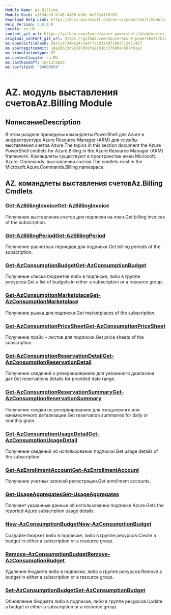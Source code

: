 ```yaml
---
Module Name: Az.Billing
Module Guid: a1f34ce9-bf46-4180-b36c-be232a1f8f63
Download Help Link: https://docs.microsoft.com/en-us/powershell/module/az.billing
Help Version: 2.0.0.0
Locale: en-US
content_git_url: https://github.com/Azure/azure-powershell/blob/master/src/Billing/Billing/help/Az.Billing.md
original_content_git_url: https://github.com/Azure/azure-powershell/blob/master/src/Billing/Billing/help/Az.Billing.md
ms.openlocfilehash: 563c14724ee24c144ffac8324071b02712471457
ms.sourcegitcommit: 1de2b6c3c99197958fa2101bc37680e7507f91ac
ms.translationtype: MT
ms.contentlocale: ru-RU
ms.lasthandoff: 10/13/2020
ms.locfileid: "94080054"
---
```

# <span data-ttu-id="de86e-101">AZ. модуль выставления счетов</span><span class="sxs-lookup"><span data-stu-id="de86e-101">Az.Billing Module</span></span>
## <span data-ttu-id="de86e-102">Nописание</span><span class="sxs-lookup"><span data-stu-id="de86e-102">Description</span></span>
<span data-ttu-id="de86e-103">В этом разделе приведены командлеты PowerShell для Azure в инфраструктуре Azure Resource Manager (ARM) для службы выставления счетов Azure.</span><span class="sxs-lookup"><span data-stu-id="de86e-103">The topics in this section document the Azure PowerShell cmdlets for Azure Billing in the Azure Resource Manager (ARM) framework.</span></span> <span data-ttu-id="de86e-104">Командлеты существуют в пространстве имен Microsoft. Azure. Commands. выставления счетов.</span><span class="sxs-lookup"><span data-stu-id="de86e-104">The cmdlets exist in the Microsoft.Azure.Commands.Billing namespace.</span></span>

## <span data-ttu-id="de86e-105">AZ. командлеты выставления счетов</span><span class="sxs-lookup"><span data-stu-id="de86e-105">Az.Billing Cmdlets</span></span>
### [<span data-ttu-id="de86e-106">Get-AzBillingInvoice</span><span class="sxs-lookup"><span data-stu-id="de86e-106">Get-AzBillingInvoice</span></span>](Get-AzBillingInvoice.md)
<span data-ttu-id="de86e-107">Получение выставления счетов для подписки на план.</span><span class="sxs-lookup"><span data-stu-id="de86e-107">Get billing invoices of the subscription.</span></span>

### [<span data-ttu-id="de86e-108">Get-AzBillingPeriod</span><span class="sxs-lookup"><span data-stu-id="de86e-108">Get-AzBillingPeriod</span></span>](Get-AzBillingPeriod.md)
<span data-ttu-id="de86e-109">Получение расчетных периодов для подписки.</span><span class="sxs-lookup"><span data-stu-id="de86e-109">Get billing periods of the subscription.</span></span>

### [<span data-ttu-id="de86e-110">Get-AzConsumptionBudget</span><span class="sxs-lookup"><span data-stu-id="de86e-110">Get-AzConsumptionBudget</span></span>](Get-AzConsumptionBudget.md)
<span data-ttu-id="de86e-111">Получение списка бюджетов либо в подписке, либо в группе ресурсов.</span><span class="sxs-lookup"><span data-stu-id="de86e-111">Get a list of budgets in either a subscription or a resource group.</span></span>

### [<span data-ttu-id="de86e-112">Get-AzConsumptionMarketplace</span><span class="sxs-lookup"><span data-stu-id="de86e-112">Get-AzConsumptionMarketplace</span></span>](Get-AzConsumptionMarketplace.md)
<span data-ttu-id="de86e-113">Получение рынка для подписки.</span><span class="sxs-lookup"><span data-stu-id="de86e-113">Get marketplaces of the subscription.</span></span>

### [<span data-ttu-id="de86e-114">Get-AzConsumptionPriceSheet</span><span class="sxs-lookup"><span data-stu-id="de86e-114">Get-AzConsumptionPriceSheet</span></span>](Get-AzConsumptionPriceSheet.md)
<span data-ttu-id="de86e-115">Получение прайс – листов для подписки.</span><span class="sxs-lookup"><span data-stu-id="de86e-115">Get price sheets of the subscription.</span></span>

### [<span data-ttu-id="de86e-116">Get-AzConsumptionReservationDetail</span><span class="sxs-lookup"><span data-stu-id="de86e-116">Get-AzConsumptionReservationDetail</span></span>](Get-AzConsumptionReservationDetail.md)
<span data-ttu-id="de86e-117">Получение сведений о резервированиях для указанного диапазона дат.</span><span class="sxs-lookup"><span data-stu-id="de86e-117">Get reservations details for provided date range.</span></span>

### [<span data-ttu-id="de86e-118">Get-AzConsumptionReservationSummary</span><span class="sxs-lookup"><span data-stu-id="de86e-118">Get-AzConsumptionReservationSummary</span></span>](Get-AzConsumptionReservationSummary.md)
<span data-ttu-id="de86e-119">Получение сводки по резервированию для ежедневного или ежемесячного детализации.</span><span class="sxs-lookup"><span data-stu-id="de86e-119">Get reservation summaries for daily or monthly grain.</span></span>

### [<span data-ttu-id="de86e-120">Get-AzConsumptionUsageDetail</span><span class="sxs-lookup"><span data-stu-id="de86e-120">Get-AzConsumptionUsageDetail</span></span>](Get-AzConsumptionUsageDetail.md)
<span data-ttu-id="de86e-121">Получение сведений об использовании подписки.</span><span class="sxs-lookup"><span data-stu-id="de86e-121">Get usage details of the subscription.</span></span>

### [<span data-ttu-id="de86e-122">Get-AzEnrollmentAccount</span><span class="sxs-lookup"><span data-stu-id="de86e-122">Get-AzEnrollmentAccount</span></span>](Get-AzEnrollmentAccount.md)
<span data-ttu-id="de86e-123">Получение учетных записей регистрации.</span><span class="sxs-lookup"><span data-stu-id="de86e-123">Get enrollment accounts.</span></span>

### [<span data-ttu-id="de86e-124">Get-UsageAggregates</span><span class="sxs-lookup"><span data-stu-id="de86e-124">Get-UsageAggregates</span></span>](Get-UsageAggregates.md)
<span data-ttu-id="de86e-125">Получает указанные данные об использовании подписки Azure.</span><span class="sxs-lookup"><span data-stu-id="de86e-125">Gets the reported Azure subscription usage details.</span></span>

### [<span data-ttu-id="de86e-126">New-AzConsumptionBudget</span><span class="sxs-lookup"><span data-stu-id="de86e-126">New-AzConsumptionBudget</span></span>](New-AzConsumptionBudget.md)
<span data-ttu-id="de86e-127">Создайте бюджет либо в подписке, либо в группе ресурсов.</span><span class="sxs-lookup"><span data-stu-id="de86e-127">Create a budget in either a subscription or a resource group.</span></span>

### [<span data-ttu-id="de86e-128">Remove-AzConsumptionBudget</span><span class="sxs-lookup"><span data-stu-id="de86e-128">Remove-AzConsumptionBudget</span></span>](Remove-AzConsumptionBudget.md)
<span data-ttu-id="de86e-129">Удаление бюджета либо в подписке, либо в группе ресурсов.</span><span class="sxs-lookup"><span data-stu-id="de86e-129">Remove a budget in either a subscription or a resource group.</span></span>

### [<span data-ttu-id="de86e-130">Set-AzConsumptionBudget</span><span class="sxs-lookup"><span data-stu-id="de86e-130">Set-AzConsumptionBudget</span></span>](Set-AzConsumptionBudget.md)
<span data-ttu-id="de86e-131">Обновление бюджета либо в подписке, либо в группе ресурсов.</span><span class="sxs-lookup"><span data-stu-id="de86e-131">Update a budget in either a subscription or a resource group.</span></span>

